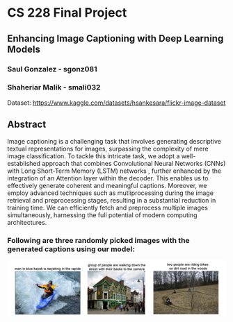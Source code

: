 # CS 228 Final Project
## Enhancing Image Captioning with Deep Learning Models
### Saul Gonzalez - sgonz081
### Shaheriar Malik - smali032

Dataset: https://www.kaggle.com/datasets/hsankesara/flickr-image-dataset

## Abstract
Image captioning is a challenging task that involves generating descriptive textual representations for images, surpassing the complexity of mere image classification. To tackle this intricate task, we adopt a well-established approach that combines Convolutional Neural Networks (CNNs) with Long Short-Term Memory (LSTM) networks , further enhanced by the integration of an Attention layer within the decoder. This enables us to effectively generate coherent and meaningful captions.
Moreover, we employ advanced techniques such as mutliprocessing during the image retrieval and preprocessing stages, resulting in a substantial reduction in training time. We can efficiently fetch and preprocess multiple images simultaneously, harnessing the full potential of modern computing architectures.

### Following are three randomly picked images with the generated captions using our model:
![img](https://github.com/shaheriar/CS-228-Deep-Learning-Project/blob/main/examples.png?raw=true)
